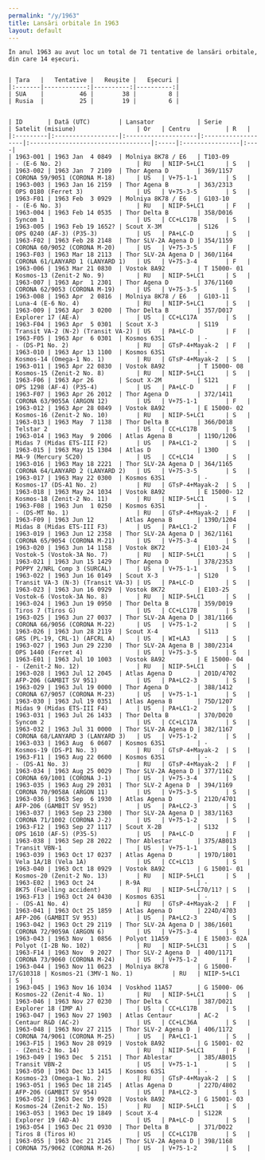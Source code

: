 ```yaml
---
permalink: "/y/1963"
title: Lansări orbitale în 1963
layout: default
---
```


    În anul 1963 au avut loc un total de 71 tentative de lansări orbitale, din care 14 eșecuri.
    
    
    | Țara   |   Tentative |   Reușite |   Eșecuri |
    |:-------|------------:|----------:|----------:|
    | SUA    |          46 |        38 |         8 |
    | Rusia  |          25 |        19 |         6 |
    
    
    | ID       | Dată (UTC)        | Lansator            | Serie              | Satelit (misiune)                 | Or   | Centru          | R   |
    |:---------|:------------------|:--------------------|:-------------------|:----------------------------------|:-----|:----------------|:----|
    | 1963-001 | 1963 Jan  4 0849  | Molniya 8K78 / E6   | T103-09            | - (E-6 No. 2)                     | RU   | NIIP-5+LC1      | S   |
    | 1963-002 | 1963 Jan  7 2109  | Thor Agena D        | 369/1157           | CORONA 59/9051 (CORONA M-18)      | US   | V+75-1-1        | S   |
    | 1963-003 | 1963 Jan 16 2159  | Thor Agena B        | 363/2313           | OPS 0180 (Ferret 3)               | US   | V+75-3-5        | S   |
    | 1963-F01 | 1963 Feb  3 0929  | Molniya 8K78 / E6   | G103-10            | - (E-6 No. 3)                     | RU   | NIIP-5+LC1      | F   |
    | 1963-004 | 1963 Feb 14 0535  | Thor Delta B        | 358/D016           | Syncom 1                          | US   | CC+LC17B        | S   |
    | 1963-005 | 1963 Feb 19 1652? | Scout X-3M          | S126               | OPS 0240 (AF-3) (P35-3)           | US   | PA+LC-D         | S   |
    | 1963-F02 | 1963 Feb 28 2148  | Thor SLV-2A Agena D | 354/1159           | CORONA 60/9052 (CORONA M-20)      | US   | V+75-3-5        | F   |
    | 1963-F03 | 1963 Mar 18 2113  | Thor SLV-2A Agena D | 360/1164           | CORONA 61/LANYARD 1 (LANYARD 1)   | US   | V+75-3-4        | F   |
    | 1963-006 | 1963 Mar 21 0830  | Vostok 8A92         | T 15000- 01        | Kosmos-13 (Zenit-2 No. 9)         | RU   | NIIP-5+LC1      | S   |
    | 1963-007 | 1963 Apr  1 2301  | Thor Agena D        | 376/1160           | CORONA 62/9053 (CORONA M-19)      | US   | V+75-3-5        | S   |
    | 1963-008 | 1963 Apr  2 0816  | Molniya 8K78 / E6   | G103-11            | Luna-4 (E-6 No. 4)                | RU   | NIIP-5+LC1      | S   |
    | 1963-009 | 1963 Apr  3 0200  | Thor Delta B        | 357/D017           | Explorer 17 (AE-A)                | US   | CC+LC17A        | S   |
    | 1963-F04 | 1963 Apr  5 0301  | Scout X-3           | S119               | Transit VA-2 (N-2) (Transit VA-2) | US   | PA+LC-D         | F   |
    | 1963-F05 | 1963 Apr  6 0301  | Kosmos 63S1         | -                  | - (DS-P1 No. 2)                   | RU   | GTsP-4+Mayak-2  | F   |
    | 1963-010 | 1963 Apr 13 1100  | Kosmos 63S1         | -                  | Kosmos-14 (Omega-1 No. 1)         | RU   | GTsP-4+Mayak-2  | S   |
    | 1963-011 | 1963 Apr 22 0830  | Vostok 8A92         | T 15000- 08        | Kosmos-15 (Zenit-2 No. 8)         | RU   | NIIP-5+LC1      | S   |
    | 1963-F06 | 1963 Apr 26       | Scout X-2M          | S121               | OPS 1298 (AF-4) (P35-4)           | US   | PA+LC-D         | F   |
    | 1963-F07 | 1963 Apr 26 2012  | Thor Agena D        | 372/1411           | CORONA 63/9055A (ARGON 12)        | US   | V+75-1-1        | F   |
    | 1963-012 | 1963 Apr 28 0849  | Vostok 8A92         | E 15000- 02        | Kosmos-16 (Zenit-2 No. 10)        | RU   | NIIP-5+LC1      | S   |
    | 1963-013 | 1963 May  7 1138  | Thor Delta B        | 366/D018           | Telstar 2                         | US   | CC+LC17B        | S   |
    | 1963-014 | 1963 May  9 2006  | Atlas Agena B       | 119D/1206          | Midas 7 (Midas ETS-III F2)        | US   | PA+LC1-2        | S   |
    | 1963-015 | 1963 May 15 1304  | Atlas D             | 130D               | MA-9 (Mercury SC20)               | US   | CC+LC14         | S   |
    | 1963-016 | 1963 May 18 2221  | Thor SLV-2A Agena D | 364/1165           | CORONA 64/LANYARD 2 (LANYARD 2)   | US   | V+75-3-5        | S   |
    | 1963-017 | 1963 May 22 0300  | Kosmos 63S1         | -                  | Kosmos-17 (DS-A1 No. 2)           | RU   | GTsP-4+Mayak-2  | S   |
    | 1963-018 | 1963 May 24 1034  | Vostok 8A92         | E 15000- 12        | Kosmos-18 (Zenit-2 No. 11)        | RU   | NIIP-5+LC1      | S   |
    | 1963-F08 | 1963 Jun  1 0250  | Kosmos 63S1         | -                  | - (DS-MT No. 1)                   | RU   | GTsP-4+Mayak-2  | F   |
    | 1963-F09 | 1963 Jun 12       | Atlas Agena B       | 139D/1204          | Midas 8 (Midas ETS-III F3)        | US   | PA+LC1-2        | F   |
    | 1963-019 | 1963 Jun 12 2358  | Thor SLV-2A Agena D | 362/1161           | CORONA 65/9054 (CORONA M-21)      | US   | V+75-3-4        | S   |
    | 1963-020 | 1963 Jun 14 1158  | Vostok 8K72         | E103-24            | Vostok-5 (Vostok-3A No. 7)        | RU   | NIIP-5+LC1      | S   |
    | 1963-021 | 1963 Jun 15 1429  | Thor Agena D        | 378/2353           | POPPY 2/NRL Comp 3 (SURCAL)       | US   | V+75-1-1        | S   |
    | 1963-022 | 1963 Jun 16 0149  | Scout X-3           | S120               | Transit VA-3 (N-3) (Transit VA-3) | US   | PA+LC-D         | S   |
    | 1963-023 | 1963 Jun 16 0929  | Vostok 8K72         | E103-25            | Vostok-6 (Vostok-3A No. 8)        | RU   | NIIP-5+LC1      | S   |
    | 1963-024 | 1963 Jun 19 0950  | Thor Delta B        | 359/D019           | Tiros 7 (Tiros G)                 | US   | CC+LC17B        | S   |
    | 1963-025 | 1963 Jun 27 0037  | Thor SLV-2A Agena D | 381/1166           | CORONA 66/9056 (CORONA M-22)      | US   | V+75-1-2        | S   |
    | 1963-026 | 1963 Jun 28 2119  | Scout X-4           | S113               | GRS (PL-19, CRL-1) (AFCRL A)      | US   | WI+LA3          | S   |
    | 1963-027 | 1963 Jun 29 2230  | Thor SLV-2A Agena B | 380/2314           | OPS 1440 (Ferret 4)               | US   | V+75-3-5        | S   |
    | 1963-E01 | 1963 Jul 10 1003  | Vostok 8A92         | E 15000- 04        | - (Zenit-2 No. 12)                | RU   | NIIP-5+LC1      | S   |
    | 1963-028 | 1963 Jul 12 2045  | Atlas Agena D       | 201D/4702          | AFP-206 (GAMBIT SV 951)           | US   | PA+LC2-3        | S   |
    | 1963-029 | 1963 Jul 19 0000  | Thor Agena D        | 388/1412           | CORONA 67/9057 (CORONA M-23)      | US   | V+75-1-1        | S   |
    | 1963-030 | 1963 Jul 19 0351  | Atlas Agena B       | 75D/1207           | Midas 9 (Midas ETS-III F4)        | US   | PA+LC1-2        | S   |
    | 1963-031 | 1963 Jul 26 1433  | Thor Delta B        | 370/D020           | Syncom 2                          | US   | CC+LC17A        | S   |
    | 1963-032 | 1963 Jul 31 0000  | Thor SLV-2A Agena D | 382/1167           | CORONA 68/LANYARD 3 (LANYARD 3)   | US   | V+75-1-2        | S   |
    | 1963-033 | 1963 Aug  6 0607  | Kosmos 63S1         | -                  | Kosmos-19 (DS-P1 No. 3)           | RU   | GTsP-4+Mayak-2  | S   |
    | 1963-F11 | 1963 Aug 22 0600  | Kosmos 63S1         | -                  | - (DS-A1 No. 3)                   | RU   | GTsP-4+Mayak-2  | F   |
    | 1963-034 | 1963 Aug 25 0029  | Thor SLV-2A Agena D | 377/1162           | CORONA 69/1001 (CORONA J-1)       | US   | V+75-3-4        | S   |
    | 1963-035 | 1963 Aug 29 2031  | Thor SLV-2 Agena D  | 394/1169           | CORONA 70/9058A (ARGON 11)        | US   | V+75-3-5        | S   |
    | 1963-036 | 1963 Sep  6 1930  | Atlas Agena D       | 212D/4701          | AFP-206 (GAMBIT SV 952)           | US   | PA+LC2-3        | S   |
    | 1963-037 | 1963 Sep 23 2300  | Thor SLV-2A Agena D | 383/1163           | CORONA 71/1002 (CORONA J-2)       | US   | V+75-1-2        | S   |
    | 1963-F12 | 1963 Sep 27 1117  | Scout X-2B          | S132               | OPS 1610 (AF-5) (P35-5)           | US   | PA+LC-D         | F   |
    | 1963-038 | 1963 Sep 28 2022  | Thor Ablestar       | 375/AB013          | Transit VBN-1                     | US   | V+75-1-1        | S   |
    | 1963-039 | 1963 Oct 17 0237  | Atlas Agena D       | 197D/1801          | Vela 1A/1B (Vela 1A)              | US   | CC+LC13         | S   |
    | 1963-040 | 1963 Oct 18 0929  | Vostok 8A92         | G 15001- 01        | Kosmos-20 (Zenit-2 No. 13)        | RU   | NIIP-5+LC1      | S   |
    | 1963-E02 | 1963 Oct 24       | R-9A                | -                  | 8K75 (Fuelling accident)          | RU   | NIIP-5+LC70/11? | S   |
    | 1963-F13 | 1963 Oct 24 0430  | Kosmos 63S1         | -                  | - (DS-A1 No. 4)                   | RU   | GTsP-4+Mayak-2  | F   |
    | 1963-041 | 1963 Oct 25 1859  | Atlas Agena D       | 224D/4703          | AFP-206 (GAMBIT SV 953)           | US   | PA+LC2-3        | S   |
    | 1963-042 | 1963 Oct 29 2119  | Thor SLV-2A Agena D | 386/1601           | CORONA 72/9059A (ARGON 6)         | US   | V+75-3-4        | S   |
    | 1963-043 | 1963 Nov  1 0856  | Polyot 11A59        | E 15003- 02A       | Polyot (I-2B No. 102)             | RU   | NIIP-5+LC31     | S   |
    | 1963-F14 | 1963 Nov  9 2027  | Thor SLV-2 Agena D  | 400/1171           | CORONA 73/9060 (CORONA M-24)      | US   | V+75-1-2        | F   |
    | 1963-044 | 1963 Nov 11 0623  | Molniya 8K78        | G 15000- 17/G10318 | Kosmos-21 (3MV-1 No. 1)           | RU   | NIIP-5+LC1      | S   |
    | 1963-045 | 1963 Nov 16 1034  | Voskhod 11A57       | G 15000- 06        | Kosmos-22 (Zenit-4 No. 1)         | RU   | NIIP-5+LC1      | S   |
    | 1963-046 | 1963 Nov 27 0230  | Thor Delta C        | 387/D021           | Explorer 18 (IMP A)               | US   | CC+LC17B        | S   |
    | 1963-047 | 1963 Nov 27 1903  | Atlas Centaur       | AC-2               | Centaur R&D (AC-2)                | US   | CC+LC36A        | S   |
    | 1963-048 | 1963 Nov 27 2115  | Thor SLV-2 Agena D  | 406/1172           | CORONA 74/9061 (CORONA M-25)      | US   | PA+LC1-1        | S   |
    | 1963-F15 | 1963 Nov 28 0919  | Vostok 8A92         | G 15001- 02        | - (Zenit-2 No. 14)                | RU   | NIIP-5+LC1      | F   |
    | 1963-049 | 1963 Dec  5 2151  | Thor Ablestar       | 385/AB015          | Transit VBN-2                     | US   | V+75-1-1        | S   |
    | 1963-050 | 1963 Dec 13 1415  | Kosmos 63S1         | -                  | Kosmos-23 (Omega-1 No. 2)         | RU   | GTsP-4+Mayak-2  | S   |
    | 1963-051 | 1963 Dec 18 2145  | Atlas Agena D       | 227D/4802          | AFP-206 (GAMBIT SV 954)           | US   | PA+LC2-3        | S   |
    | 1963-052 | 1963 Dec 19 0928  | Vostok 8A92         | G 15001- 03        | Kosmos-24 (Zenit-2 No. 15)        | RU   | NIIP-5+LC1      | S   |
    | 1963-053 | 1963 Dec 19 1849  | Scout X-4           | S122R              | Explorer 19 (AD-A)                | US   | PA+LC-D         | S   |
    | 1963-054 | 1963 Dec 21 0930  | Thor Delta B        | 371/D022           | Tiros 8 (Tiros H)                 | US   | CC+LC17B        | S   |
    | 1963-055 | 1963 Dec 21 2145  | Thor SLV-2A Agena D | 398/1168           | CORONA 75/9062 (CORONA M-26)      | US   | V+75-1-2        | S   |

